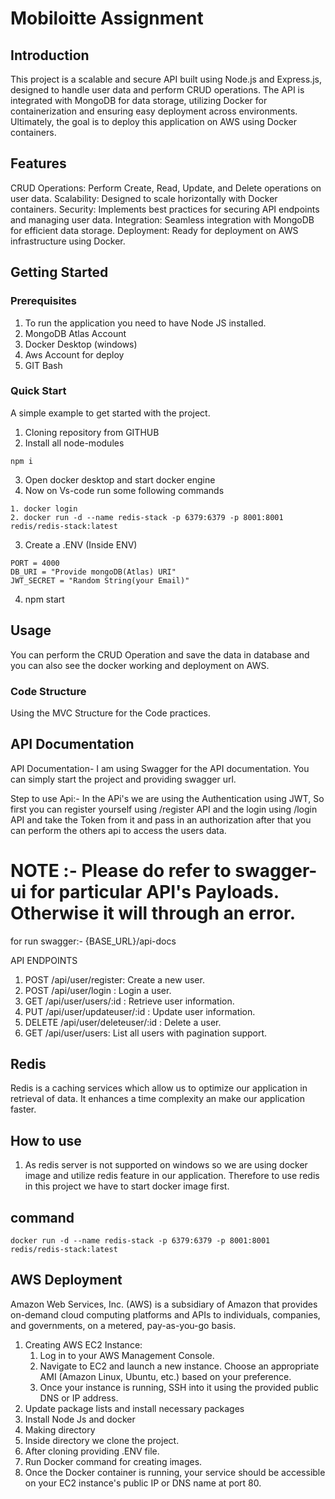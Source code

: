 # Mobiloitte Assignment

## Introduction
<!-- A brief overview of what the project does, its purpose, and its main features. -->
This project is a scalable and secure API built using Node.js and Express.js, designed to handle user data and perform CRUD operations. The API is integrated with MongoDB for data storage, utilizing Docker for containerization and ensuring easy deployment across environments. Ultimately, the goal is to deploy this application on AWS using Docker containers.

## Features
CRUD Operations: Perform Create, Read, Update, and Delete operations on user data.
Scalability: Designed to scale horizontally with Docker containers.
Security: Implements best practices for securing API endpoints and managing user data.
Integration: Seamless integration with MongoDB for efficient data storage.
Deployment: Ready for deployment on AWS infrastructure using Docker.

## Getting Started

### Prerequisites

1. To run the application you need to have Node JS installed.
2. MongoDB Atlas Account
3. Docker Desktop (windows)
4. Aws Account for deploy 
5. GIT Bash

### Quick Start
A simple example to get started with the project.
1. Cloning repository from GITHUB
2. Install all node-modules
```
npm i
```
3. Open docker desktop and start docker engine 
4. Now on Vs-code run some following commands 
```
1. docker login
2. docker run -d --name redis-stack -p 6379:6379 -p 8001:8001 redis/redis-stack:latest
``` 
3. Create a .ENV (Inside ENV)
`````
PORT = 4000
DB_URI = "Provide mongoDB(Atlas) URI"
JWT_SECRET = "Random String(your Email)"
`````
4. npm start

## Usage
You can perform the CRUD Operation and save the data in database and you can also see the docker working and deployment on AWS.

### Code Structure

Using the MVC Structure for the Code practices.

## API Documentation
API Documentation- I am using Swagger for the API documentation. You can simply start the project and 
providing swagger url.

Step to use Api:- In the APi's we are using the Authentication using JWT, So first you can register yourself using /register API and the login using /login API and take the Token from it and pass in an authorization after that you can perform the others api to access the users data.  

# NOTE :- Please do refer to swagger-ui for particular API's Payloads. Otherwise it will through an error.

for run swagger:- {BASE_URL}/api-docs 

API ENDPOINTS
1. POST /api/user/register: Create a new user.
2. POST /api/user/login : Login a user.
2. GET /api/user/users/:id : Retrieve user information.
3. PUT /api/user/updateuser/:id : Update user information.
4. DELETE /api/user/deleteuser/:id : Delete a user.
5. GET /api/user/users: List all users with pagination support.

## Redis

Redis is a caching services which allow us to optimize our application in retrieval of data. It enhances a time complexity an make our application faster.

## How to use
1. As redis server is not supported on windows so we are using docker image and utilize redis feature in our application. Therefore to use redis in this project we have to start docker image first.

## command 
```
docker run -d --name redis-stack -p 6379:6379 -p 8001:8001 redis/redis-stack:latest
``` 

## AWS Deployment

Amazon Web Services, Inc. (AWS) is a subsidiary of Amazon that provides on-demand cloud computing platforms and APIs to individuals, companies, and governments, on a metered, pay-as-you-go basis.

1. Creating AWS EC2 Instance:
   1. Log in to your AWS Management Console.
   2. Navigate to EC2 and launch a new instance. Choose an appropriate AMI (Amazon Linux, Ubuntu, etc.) based on your preference.
   3. Once your instance is running, SSH into it using the provided public DNS or IP address.
2. Update package lists and install necessary packages
3. Install Node Js and docker  
4. Making directory
5. Inside directory we clone the project.
6. After cloning providing .ENV file.
7. Run Docker command for creating images.
8. Once the Docker container is running, your service should be accessible on your EC2 instance's public IP or DNS name at port 80.